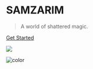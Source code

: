 <!-- _coverpage.md -->

# SAMZARIM

> A world of shattered magic.

[Get Started](/README.md)

<!-- background image -->

![](_media/bg.png)

<!-- background color -->

![color](#f0f0f0)